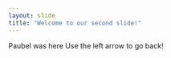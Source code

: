 ```yaml
---
layout: slide
title: "Welcome to our second slide!"
---
```

Paubel was here
Use the left arrow to go back!
